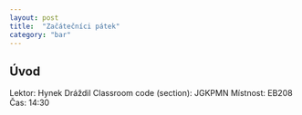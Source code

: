 ```yaml
---
layout: post
title:  "Začátečníci pátek"
category: "bar"
--- 
```


## Úvod

Lektor: Hynek Dráždil
Classroom code (section): JGKPMN
Místnost: EB208
Čas: 14:30






